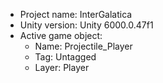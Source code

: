 <!-- UNITY CODE ASSIST INSTRUCTIONS START -->
- Project name: InterGalatica
- Unity version: Unity 6000.0.47f1
- Active game object:
  - Name: Projectile_Player
  - Tag: Untagged
  - Layer: Player
<!-- UNITY CODE ASSIST INSTRUCTIONS END -->